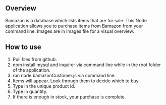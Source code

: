 ## Overview

Bamazon is a database which lists items that are for sale. This Node application allows you to purchase items from Bamazon from your command line. Images are in images file for a visual overview. 

## How to use

1. Pull files from github.
2. npm install mysql and inquirer via command line while in the root folder of the application.
3. run node bamazonCustomer.js via command line.
4. Items will appear. Look through them to decide which to buy.
5. Type in the unique product id.
6. Type in quantity. 
7. If there is enough in stock, your purchase is complete. 

